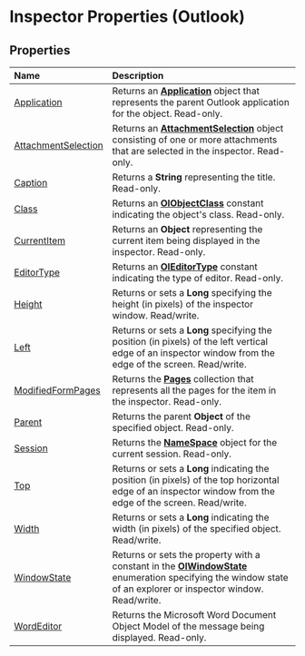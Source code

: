
# Inspector Properties (Outlook)

## Properties



|**Name**|**Description**|
|:-----|:-----|
|[Application](ba715bb9-b837-ae18-80a6-863d31a6e8ce.md)|Returns an  **[Application](797003e7-ecd1-eccb-eaaf-32d6ddde8348.md)** object that represents the parent Outlook application for the object. Read-only.|
|[AttachmentSelection](19466ce7-def8-4cce-1776-dcea1df9f15d.md)|Returns an  **[AttachmentSelection](398cf106-a904-9048-e627-e47aaadf1105.md)** object consisting of one or more attachments that are selected in the inspector. Read-only.|
|[Caption](fddb17d2-dd9f-4147-a2ea-9595c4a4b688.md)|Returns a  **String** representing the title. Read-only.|
|[Class](a086dccc-3577-ef68-5c3f-0058ccffe6c1.md)|Returns an  **[OlObjectClass](33d724b3-df3c-2a7f-a80f-93b66d96f588.md)** constant indicating the object's class. Read-only.|
|[CurrentItem](eaaf0192-a169-c107-95a6-b8e759a3b873.md)|Returns an  **Object** representing the current item being displayed in the inspector. Read-only.|
|[EditorType](b19e552b-1e8a-8915-f793-396860910f40.md)|Returns an  **[OlEditorType](aea1c575-ff64-0d67-a0e8-184aa7244821.md)** constant indicating the type of editor. Read-only.|
|[Height](80932d90-2b7a-6125-6951-bc8fc3d8af1b.md)|Returns or sets a  **Long** specifying the height (in pixels) of the inspector window. Read/write.|
|[Left](55e19d2a-7f67-7ef2-6310-21d1992c1c48.md)|Returns or sets a  **Long** specifying the position (in pixels) of the left vertical edge of an inspector window from the edge of the screen. Read/write.|
|[ModifiedFormPages](ac377d47-846a-1217-592f-7ed190b824ca.md)|Returns the  **[Pages](ed4dd77e-b339-7f43-d036-c02daa69d5b8.md)** collection that represents all the pages for the item in the inspector. Read-only.|
|[Parent](671b4d39-001f-6fca-6910-842932780def.md)|Returns the parent  **Object** of the specified object. Read-only.|
|[Session](e3e36957-1df2-af40-83e7-c5825ceb9c4d.md)|Returns the  **[NameSpace](f0dcaa19-07f5-5d42-a3bf-2e42b7885644.md)** object for the current session. Read-only.|
|[Top](71e3d291-185e-6d98-70d2-80de4c008506.md)|Returns or sets a  **Long** indicating the position (in pixels) of the top horizontal edge of an inspector window from the edge of the screen. Read/write.|
|[Width](9484ad5c-c96d-62ba-f964-1de6fd9726ce.md)|Returns or sets a  **Long** indicating the width (in pixels) of the specified object. Read/write.|
|[WindowState](e3d6a31a-158b-131c-1eb3-7d75d36692e7.md)|Returns or sets the property with a constant in the  **[OlWindowState](cc9860c4-9de6-4dd3-05e5-5b87e6b4bd88.md)** enumeration specifying the window state of an explorer or inspector window. Read/write.|
|[WordEditor](9e09b772-f679-19e6-905e-552ccadb0d24.md)|Returns the Microsoft Word Document Object Model of the message being displayed. Read-only.|
